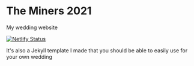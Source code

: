 # The Miners 2021
My wedding website

[![Netlify Status](https://api.netlify.com/api/v1/badges/8afd1593-2056-41d3-9ed4-d734cd81069b/deploy-status)](https://app.netlify.com/sites/theminers2021/deploys)

It's also a Jekyll template I made that you should be able to easily use for your own wedding
